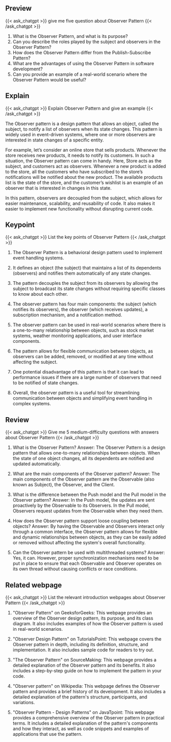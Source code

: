## Preview
{{< ask_chatgpt >}}
give me five question about Observer Pattern
{{< /ask_chatgpt >}}



1. What is the Observer Pattern, and what is its purpose?
2. Can you describe the roles played by the subject and observers in the Observer Pattern?
3. How does the Observer Pattern differ from the Publish-Subscribe Pattern?
4. What are the advantages of using the Observer Pattern in software development?
5. Can you provide an example of a real-world scenario where the Observer Pattern would be useful?   

## Explain
{{< ask_chatgpt >}}
Explain Observer Pattern and give an example
{{< /ask_chatgpt >}}



The Observer pattern is a design pattern that allows an object, called the subject, to notify a list of observers when its state changes. This pattern is widely used in event-driven systems, where one or more observers are interested in state changes of a specific entity.

For example, let’s consider an online store that sells products. Whenever the store receives new products, it needs to notify its customers. In such a situation, the Observer pattern can come in handy. Here, Store acts as the subject, and customers act as observers. Whenever a new product is added to the store, all the customers who have subscribed to the store’s notifications will be notified about the new product. The available products list is the state of the store, and the customer’s wishlist is an example of an observer that is interested in changes in this state. 

In this pattern, observers are decoupled from the subject, which allows for easier maintenance, scalability, and reusability of code. It also makes it easier to implement new functionality without disrupting current code.   

## Keypoint
{{< ask_chatgpt >}}
List the key points of Observer Pattern
{{< /ask_chatgpt >}}



1. The Observer Pattern is a behavioral design pattern used to implement event handling systems.

2. It defines an object (the subject) that maintains a list of its dependents (observers) and notifies them automatically of any state changes.

3. The pattern decouples the subject from its observers by allowing the subject to broadcast its state changes without requiring specific classes to know about each other.

4. The observer pattern has four main components: the subject (which notifies its observers), the observer (which receives updates), a subscription mechanism, and a notification method.

5. The observer pattern can be used in real-world scenarios where there is a one-to-many relationship between objects, such as stock market systems, weather monitoring applications, and user interface components.

6. The pattern allows for flexible communication between objects, as observers can be added, removed, or modified at any time without affecting the subject.

7. One potential disadvantage of this pattern is that it can lead to performance issues if there are a large number of observers that need to be notified of state changes.

8. Overall, the observer pattern is a useful tool for streamlining communication between objects and simplifying event handling in complex systems.   

## Review
{{< ask_chatgpt >}}
Give me 5 medium-difficulty questions with answers about Observer Pattern
{{< /ask_chatgpt >}}



1. What is the Observer Pattern?
Answer: The Observer Pattern is a design pattern that allows one-to-many relationships between objects. When the state of one object changes, all its dependents are notified and updated automatically.

2. What are the main components of the Observer pattern?
Answer: The main components of the Observer pattern are the Observable (also known as Subject), the Observer, and the Client.

3. What is the difference between the Push model and the Pull model in the Observer pattern?
Answer: In the Push model, the updates are sent proactively by the Observable to its Observers. In the Pull model, Observers request updates from the Observable when they need them.

4. How does the Observer pattern support loose coupling between objects?
Answer: By having the Observable and Observers interact only through a common interface, the Observer pattern allows for flexible and dynamic relationships between objects, as they can be easily added or removed without affecting the system's overall functionality.

5. Can the Observer pattern be used with multithreaded systems?
Answer: Yes, it can. However, proper synchronization mechanisms need to be put in place to ensure that each Observable and Observer operates on its own thread without causing conflicts or race conditions.   

## Related webpage
{{< ask_chatgpt >}}
List the relevant introduction webpages about Observer Pattern
{{< /ask_chatgpt >}}



1. "Observer Pattern" on GeeksforGeeks: This webpage provides an overview of the Observer design pattern, its purpose, and its class diagram. It also includes examples of how the Observer pattern is used in real-world scenarios.

2. "Observer Design Pattern" on TutorialsPoint: This webpage covers the Observer pattern in depth, including its definition, structure, and implementation. It also includes sample code for readers to try out.

3. "The Observer Pattern" on SourceMaking: This webpage provides a detailed explanation of the Observer pattern and its benefits. It also includes a step-by-step guide on how to implement the pattern in your code.

4. "Observer pattern" on Wikipedia: This webpage defines the Observer pattern and provides a brief history of its development. It also includes a detailed explanation of the pattern's structure, participants, and variations.

5. "Observer Pattern - Design Patterns" on JavaTpoint: This webpage provides a comprehensive overview of the Observer pattern in practical terms. It includes a detailed explanation of the pattern's components and how they interact, as well as code snippets and examples of applications that use the pattern.   

